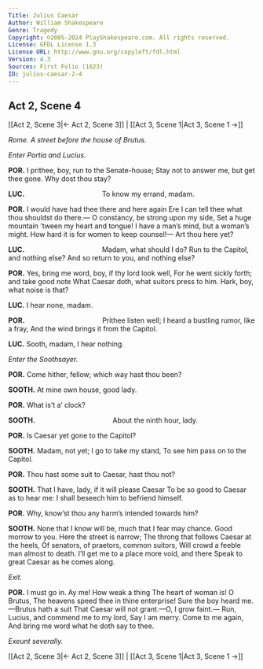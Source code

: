 ```yaml
---
Title: Julius Caesar
Author: William Shakespeare
Genre: Tragedy
Copyright: ©2005-2024 PlayShakespeare.com. All rights reserved.
License: GFDL License 1.3
License URL: http://www.gnu.org/copyleft/fdl.html
Version: 4.3
Sources: First Folio (1623)
ID: julius-caesar-2-4
---
```


## Act 2, Scene 4
[[Act 2, Scene 3|← Act 2, Scene 3]] | [[Act 3, Scene 1|Act 3, Scene 1 →]]

*Rome. A street before the house of Brutus.*

*Enter Portia and Lucius.*

**POR.**
I prithee, boy, run to the Senate-house;
Stay not to answer me, but get thee gone.
Why dost thou stay?

**LUC.**
           To know my errand, madam.

**POR.**
I would have had thee there and here again
Ere I can tell thee what thou shouldst do there.⁠—
O constancy, be strong upon my side,
Set a huge mountain ’tween my heart and tongue!
I have a man’s mind, but a woman’s might.
How hard it is for women to keep counsel!⁠—
Art thou here yet?

**LUC.**
           Madam, what should I do?
Run to the Capitol, and nothing else?
And so return to you, and nothing else?

**POR.**
Yes, bring me word, boy, if thy lord look well,
For he went sickly forth; and take good note
What Caesar doth, what suitors press to him.
Hark, boy, what noise is that?

**LUC.**
I hear none, madam.

**POR.**
           Prithee listen well;
I heard a bustling rumor, like a fray,
And the wind brings it from the Capitol.

**LUC.**
Sooth, madam, I hear nothing.

*Enter the Soothsayer.*

**POR.**
Come hither, fellow; which way hast thou been?

**SOOTH.**
At mine own house, good lady.

**POR.**
What is’t a’ clock?

**SOOTH.**
           About the ninth hour, lady.

**POR.**
Is Caesar yet gone to the Capitol?

**SOOTH.**
Madam, not yet; I go to take my stand,
To see him pass on to the Capitol.

**POR.**
Thou hast some suit to Caesar, hast thou not?

**SOOTH.**
That I have, lady, if it will please Caesar
To be so good to Caesar as to hear me:
I shall beseech him to befriend himself.

**POR.**
Why, know’st thou any harm’s intended towards him?

**SOOTH.**
None that I know will be, much that I fear may chance.
Good morrow to you. Here the street is narrow;
The throng that follows Caesar at the heels,
Of senators, of praetors, common suitors,
Will crowd a feeble man almost to death.
I’ll get me to a place more void, and there
Speak to great Caesar as he comes along.

*Exit.*

**POR.**
I must go in. Ay me! How weak a thing
The heart of woman is! O Brutus,
The heavens speed thee in thine enterprise!
Sure the boy heard me.—Brutus hath a suit
That Caesar will not grant.—O, I grow faint.⁠—
Run, Lucius, and commend me to my lord,
Say I am merry. Come to me again,
And bring me word what he doth say to thee.

*Exeunt severally.*

[[Act 2, Scene 3|← Act 2, Scene 3]] | [[Act 3, Scene 1|Act 3, Scene 1 →]]